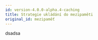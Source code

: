 ```yaml
---
id: version-4.0.0-alpha.4-caching
title: Strategie ukládání do mezipaměti
original_id: mezipaměť
---
```


dsadsa